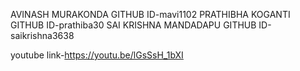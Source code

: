 AVINASH MURAKONDA GITHUB ID-mavi1102
PRATHIBHA KOGANTI GITHUB ID-prathiba30
SAI KRISHNA MANDADAPU GITHUB ID-saikrishna3638

youtube link-https://youtu.be/lGsSsH_1bXI